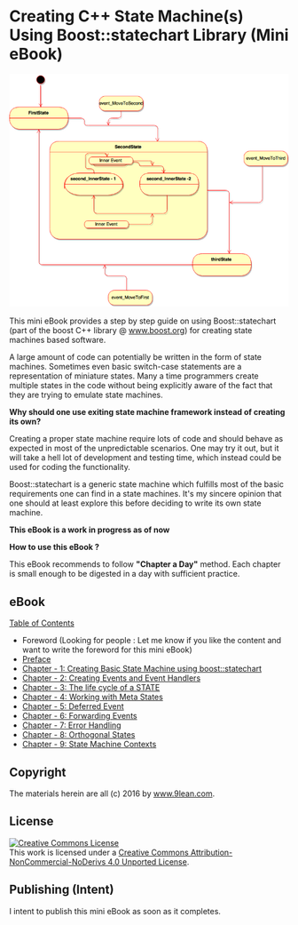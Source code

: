 # Creating C++ State Machine(s) Using Boost::statechart Library (Mini eBook)

![alt tag](https://github.com/9lean/State-Machine-Using-Boost-Statechart/blob/master/StateMachine.png)

This mini eBook provides a step by step guide on using Boost::statechart (part of the boost C++ library @ www.boost.org) for creating state machines based software.

A large amount of code can potentially be written in the form of state machines. Sometimes even basic switch-case statements are a representation of miniature states. Many a time programmers create multiple states in the code without being explicitly aware of the fact that they are trying to emulate state machines.

__Why should one use exiting state machine framework instead of creating its own?__

Creating a proper state machine require lots of code and should behave as expected in most of the unpredictable scenarios. One may try it out, but it will take a hell lot of development and testing time, which instead could be used for coding the functionality.

Boost::statechart is a generic state machine which fulfills most of the basic requirements one can find in a state machines. It's my sincere opinion that one should at least explore this before deciding to write its own state machine.

__This eBook is a work in progress as of now__

__How to use this eBook ?__

This eBook recommends to follow __"Chapter a Day"__ method. Each chapter is small enough to be digested in a day with sufficient practice.


## eBook

[Table of Contents]()
* Foreword (Looking for people : Let me know if you like the content and want to write the foreword for this mini eBook)
* [Preface](https://github.com/9lean/State-Machine-Using-Boost-Statechart/tree/master/Preface)
* [Chapter - 1: Creating Basic State Machine using boost::statechart](https://github.com/9lean/State-Machine-Using-Boost-Statechart/tree/master/Chapter-1)
* [Chapter - 2: Creating Events and Event Handlers](https://github.com/9lean/State-Machine-Using-Boost-Statechart/tree/master/Chapter-2)
* [Chapter - 3: The life cycle of a STATE](https://github.com/9lean/State-Machine-Using-Boost-Statechart/tree/master/Chapter-3)
* [Chapter - 4: Working with Meta States](https://github.com/9lean/State-Machine-Using-Boost-Statechart/tree/master/Chapter-4)
* [Chapter - 5: Deferred Event](https://github.com/9lean/State-Machine-Using-Boost-Statechart/tree/master/Chapter-5)
* [Chapter - 6: Forwarding Events](https://github.com/9lean/State-Machine-Using-Boost-Statechart/tree/master/Chapter-6)
* [Chapter - 7: Error Handling](https://github.com/9lean/State-Machine-Using-Boost-Statechart/tree/master/Chapter-7)
* [Chapter - 8: Orthogonal States](https://github.com/9lean/State-Machine-Using-Boost-Statechart/tree/master/Chapter-8)
* [Chapter - 9: State Machine Contexts](https://github.com/9lean/State-Machine-Using-Boost-Statechart/tree/master/Chapter-9)


## Copyright

The materials herein are all (c) 2016 by www.9lean.com.

## License

<a rel="license" href="http://creativecommons.org/licenses/by-nc-nd/4.0/"><img alt="Creative Commons License" style="border-width:0" src="https://i.creativecommons.org/l/by-nc-nd/4.0/88x31.png" /></a><br />This work is licensed under a <a rel="license" href="http://creativecommons.org/licenses/by-nc-nd/4.0/">Creative Commons Attribution-NonCommercial-NoDerivs 4.0 Unported License</a>.

## Publishing (Intent)

I intent to publish this mini eBook as soon as it completes.
